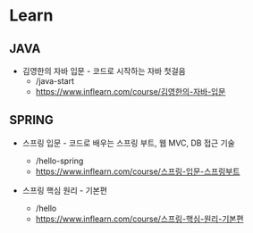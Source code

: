 # Learn
## JAVA
- 김영한의 자바 입문 - 코드로 시작하는 자바 첫걸음
  - /java-start
  - https://www.inflearn.com/course/김영한의-자바-입문
## SPRING
- 스프링 입문 - 코드로 배우는 스프링 부트, 웹 MVC, DB 접근 기술
  - /hello-spring
  - https://www.inflearn.com/course/스프링-입문-스프링부트

- 스프링 핵심 원리 - 기본편
   - /hello
   - https://www.inflearn.com/course/스프링-핵심-원리-기본편
